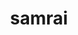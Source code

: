 ---
title: "samrai"
layout: cache
categories: [package, develop]
meta: {"versions": ["3.12.0"], "compilers": ["gcc@=7.5.0"], "oss": ["ubuntu18.04"], "platforms": ["linux"], "targets": ["x86_64_v3"], "stacks": ["radiuss", "root"], "num_specs": 12, "num_specs_by_stack": {"root": 12, "radiuss": 12}}
spec_details: [{"hash": "xgy7l6fl5n2lka4wjjkc33xosuqdnutr", "compiler": "gcc@=7.5.0", "versions": ["3.12.0"], "os": "ubuntu18.04", "platform": "linux", "target": "x86_64_v3", "variants": ["build_system=autotools", "~debug", "patches=7ebc13a", "~shared", "~silo"], "stacks": ["root", "radiuss"], "size": "-", "tarball": "https://binaries.spack.io/develop/build_cache/linux-ubuntu18.04-x86_64_v3/gcc-7.5.0/samrai-3.12.0/linux-ubuntu18.04-x86_64_v3-gcc-7.5.0-samrai-3.12.0-xgy7l6fl5n2lka4wjjkc33xosuqdnutr.spack"}, {"hash": "25fegyxotwcwc7lvwkookd4l37fj62h4", "compiler": "gcc@=7.5.0", "versions": ["3.12.0"], "os": "ubuntu18.04", "platform": "linux", "target": "x86_64_v3", "variants": ["build_system=autotools", "~debug", "patches=7ebc13a", "~shared", "~silo"], "stacks": ["root", "radiuss"], "size": "-", "tarball": "https://binaries.spack.io/develop/build_cache/linux-ubuntu18.04-x86_64_v3/gcc-7.5.0/samrai-3.12.0/linux-ubuntu18.04-x86_64_v3-gcc-7.5.0-samrai-3.12.0-25fegyxotwcwc7lvwkookd4l37fj62h4.spack"}, {"hash": "bj2cvisxn4xcbvscbrhtz6nyyj3fheji", "compiler": "gcc@=7.5.0", "versions": ["3.12.0"], "os": "ubuntu18.04", "platform": "linux", "target": "x86_64_v3", "variants": ["build_system=autotools", "~debug", "patches=7ebc13a", "~shared", "~silo"], "stacks": ["root", "radiuss"], "size": "-", "tarball": "https://binaries.spack.io/develop/build_cache/linux-ubuntu18.04-x86_64_v3/gcc-7.5.0/samrai-3.12.0/linux-ubuntu18.04-x86_64_v3-gcc-7.5.0-samrai-3.12.0-bj2cvisxn4xcbvscbrhtz6nyyj3fheji.spack"}, {"hash": "iebo5fzeg7kjoy2h4hxfeewlui7d7tm3", "compiler": "gcc@=7.5.0", "versions": ["3.12.0"], "os": "ubuntu18.04", "platform": "linux", "target": "x86_64_v3", "variants": ["build_system=autotools", "~debug", "patches=7ebc13a", "~shared", "~silo"], "stacks": ["root", "radiuss"], "size": "-", "tarball": "https://binaries.spack.io/develop/build_cache/linux-ubuntu18.04-x86_64_v3/gcc-7.5.0/samrai-3.12.0/linux-ubuntu18.04-x86_64_v3-gcc-7.5.0-samrai-3.12.0-iebo5fzeg7kjoy2h4hxfeewlui7d7tm3.spack"}, {"hash": "ueag5k6cybob6xrx55t4f2l45q7yldg5", "compiler": "gcc@=7.5.0", "versions": ["3.12.0"], "os": "ubuntu18.04", "platform": "linux", "target": "x86_64_v3", "variants": ["build_system=autotools", "~debug", "patches=7ebc13a", "~shared", "~silo"], "stacks": ["root", "radiuss"], "size": "-", "tarball": "https://binaries.spack.io/develop/build_cache/linux-ubuntu18.04-x86_64_v3/gcc-7.5.0/samrai-3.12.0/linux-ubuntu18.04-x86_64_v3-gcc-7.5.0-samrai-3.12.0-ueag5k6cybob6xrx55t4f2l45q7yldg5.spack"}, {"hash": "6qdf2j3yhb6gbz2phyymyrz6dohajoad", "compiler": "gcc@=7.5.0", "versions": ["3.12.0"], "os": "ubuntu18.04", "platform": "linux", "target": "x86_64_v3", "variants": ["build_system=autotools", "~debug", "patches=7ebc13a", "~shared", "~silo"], "stacks": ["root", "radiuss"], "size": "-", "tarball": "https://binaries.spack.io/develop/build_cache/linux-ubuntu18.04-x86_64_v3/gcc-7.5.0/samrai-3.12.0/linux-ubuntu18.04-x86_64_v3-gcc-7.5.0-samrai-3.12.0-6qdf2j3yhb6gbz2phyymyrz6dohajoad.spack"}, {"hash": "m7p6kx2a57tqh6umtfna5t3s4ckptiyh", "compiler": "gcc@=7.5.0", "versions": ["3.12.0"], "os": "ubuntu18.04", "platform": "linux", "target": "x86_64_v3", "variants": ["build_system=autotools", "~debug", "patches=7ebc13a", "~shared", "~silo"], "stacks": ["root", "radiuss"], "size": "-", "tarball": "https://binaries.spack.io/develop/build_cache/linux-ubuntu18.04-x86_64_v3/gcc-7.5.0/samrai-3.12.0/linux-ubuntu18.04-x86_64_v3-gcc-7.5.0-samrai-3.12.0-m7p6kx2a57tqh6umtfna5t3s4ckptiyh.spack"}, {"hash": "fqa566t6hneinchxolw2gkny3dvwmwmy", "compiler": "gcc@=7.5.0", "versions": ["3.12.0"], "os": "ubuntu18.04", "platform": "linux", "target": "x86_64_v3", "variants": ["build_system=autotools", "~debug", "patches=7ebc13a", "~shared", "~silo"], "stacks": ["root", "radiuss"], "size": "-", "tarball": "https://binaries.spack.io/develop/build_cache/linux-ubuntu18.04-x86_64_v3/gcc-7.5.0/samrai-3.12.0/linux-ubuntu18.04-x86_64_v3-gcc-7.5.0-samrai-3.12.0-fqa566t6hneinchxolw2gkny3dvwmwmy.spack"}, {"hash": "ac3qjzrutx6y2vvkpkl3twmhjy6sixhx", "compiler": "gcc@=7.5.0", "versions": ["3.12.0"], "os": "ubuntu18.04", "platform": "linux", "target": "x86_64_v3", "variants": ["build_system=autotools", "~debug", "patches=7ebc13a", "~shared", "~silo"], "stacks": ["root", "radiuss"], "size": "-", "tarball": "https://binaries.spack.io/develop/build_cache/linux-ubuntu18.04-x86_64_v3/gcc-7.5.0/samrai-3.12.0/linux-ubuntu18.04-x86_64_v3-gcc-7.5.0-samrai-3.12.0-ac3qjzrutx6y2vvkpkl3twmhjy6sixhx.spack"}, {"hash": "7znaciw3r6n4yvb7vu63s6mxjfpj25dw", "compiler": "gcc@=7.5.0", "versions": ["3.12.0"], "os": "ubuntu18.04", "platform": "linux", "target": "x86_64_v3", "variants": ["build_system=autotools", "~debug", "patches=7ebc13a", "~shared", "~silo"], "stacks": ["root", "radiuss"], "size": "-", "tarball": "https://binaries.spack.io/develop/build_cache/linux-ubuntu18.04-x86_64_v3/gcc-7.5.0/samrai-3.12.0/linux-ubuntu18.04-x86_64_v3-gcc-7.5.0-samrai-3.12.0-7znaciw3r6n4yvb7vu63s6mxjfpj25dw.spack"}, {"hash": "p2su4pklaxh2ifls4ihn4ujkkxvtrwqk", "compiler": "gcc@=7.5.0", "versions": ["3.12.0"], "os": "ubuntu18.04", "platform": "linux", "target": "x86_64_v3", "variants": ["build_system=autotools", "~debug", "patches=7ebc13a", "~shared", "~silo"], "stacks": ["root", "radiuss"], "size": "-", "tarball": "https://binaries.spack.io/develop/build_cache/linux-ubuntu18.04-x86_64_v3/gcc-7.5.0/samrai-3.12.0/linux-ubuntu18.04-x86_64_v3-gcc-7.5.0-samrai-3.12.0-p2su4pklaxh2ifls4ihn4ujkkxvtrwqk.spack"}, {"hash": "jpxvltfxp5yah2gpww5u2zhbgtmobumc", "compiler": "gcc@=7.5.0", "versions": ["3.12.0"], "os": "ubuntu18.04", "platform": "linux", "target": "x86_64_v3", "variants": ["build_system=autotools", "~debug", "patches=7ebc13a", "~shared", "~silo"], "stacks": ["root", "radiuss"], "size": "-", "tarball": "https://binaries.spack.io/develop/build_cache/linux-ubuntu18.04-x86_64_v3/gcc-7.5.0/samrai-3.12.0/linux-ubuntu18.04-x86_64_v3-gcc-7.5.0-samrai-3.12.0-jpxvltfxp5yah2gpww5u2zhbgtmobumc.spack"}]
---